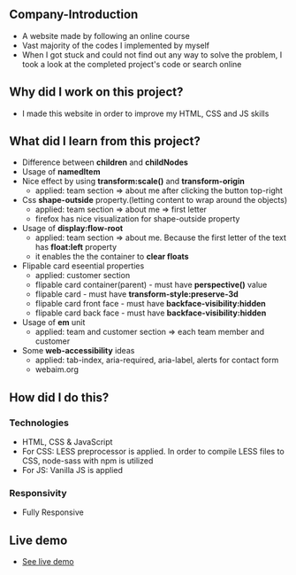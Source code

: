## Company-Introduction
- A website made by following an online course
- Vast majority of the codes I implemented by myself
- When I got stuck and could not find out any way to solve the problem, I took a look at the completed project's code or search online

## Why did I work on this project?
- I made this website in order to improve my HTML, CSS and JS skills

## What did I learn from this project?
- Difference between **children** and **childNodes**
- Usage of **namedItem**
- Nice effect by using **transform:scale()** and **transform-origin**
  - applied: team section => about me after clicking the button top-right
- Css **shape-outside** property.(letting content to wrap around the objects)
  - applied: team section => about me => first letter
  - firefox has nice visualization for shape-outside property
- Usage of **display:flow-root**
  - applied: team section => about me. Because the first letter of the text has **float:left** property
  - it enables the the container to **clear floats**
- Flipable card eseential properties
  - applied: customer section
  - flipable card container(parent) - must have  **perspective()** value
  - flipable card - must have **transform-style:preserve-3d**
  - flipable card front face - must have **backface-visibility:hidden**
  - flipable card back face - must have **backface-visibility:hidden**
- Usage of **em** unit
  - applied: team and customer section => each team member and customer
- Some **web-accessibility** ideas
  - applied: tab-index, aria-required, aria-label, alerts for contact form
  - webaim.org

## How did I do this?
### Technologies
- HTML, CSS & JavaScript
- For CSS: LESS preprocessor is applied. In order to compile LESS files to CSS, node-sass with npm is utilized
- For JS: Vanilla JS is applied

### Responsivity
- Fully Responsive

## Live demo
- [See live demo](https://company-introduction.vercel.app)


